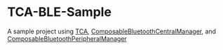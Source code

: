 # TCA-BLE-Sample

A sample project using [TCA](https://github.com/pointfreeco/swift-composable-architecture), [ComposableBluetoothCentralManager](https://github.com/tcakit/composable-bluetooth-central-manager), and [ComposableBluetoothPeripheralManager](https://github.com/tcakit/composable-bluetooth-peripheral-manager)

